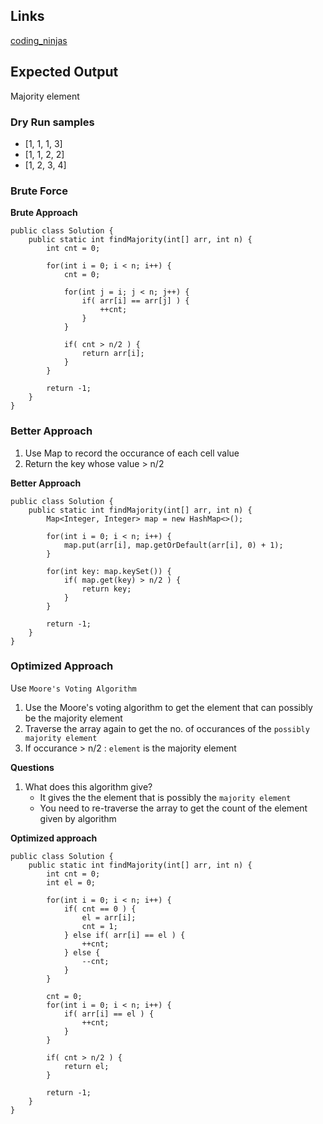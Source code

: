 ## Links
[coding_ninjas](https://www.codingninjas.com/codestudio/problems/842495)

## Expected Output
Majority element

### Dry Run samples
- [1, 1, 1, 3]
- [1, 1, 2, 2]
- [1, 2, 3, 4]

### Brute Force
**Brute Approach**
```
public class Solution {
	public static int findMajority(int[] arr, int n) {
        int cnt = 0;

        for(int i = 0; i < n; i++) {
            cnt = 0;

            for(int j = i; j < n; j++) {
                if( arr[i] == arr[j] ) {
                    ++cnt;
                }
            }

            if( cnt > n/2 ) {
                return arr[i];
            }
        }

        return -1;
	}
}
```

### Better Approach
1. Use Map to record the occurance of each cell value
2. Return the key whose value > n/2

**Better Approach**
```
public class Solution {
	public static int findMajority(int[] arr, int n) {
		Map<Integer, Integer> map = new HashMap<>();

		for(int i = 0; i < n; i++) {
			map.put(arr[i], map.getOrDefault(arr[i], 0) + 1);
		}

		for(int key: map.keySet()) {
			if( map.get(key) > n/2 ) {
				return key;
			}
		}

		return -1;
	}
}
```

### Optimized Approach
Use `Moore's Voting Algorithm`
1. Use the Moore's voting algorithm to get the element that can possibly be the majority element
2. Traverse the array again to get the no. of occurances of the `possibly majority element`
3. If occurance > n/2 : `element` is the majority element

**Questions**
1. What does this algorithm give?
   - It gives the the element that is possibly the `majority element`
   - You need to re-traverse the array to get the count of the element given by algorithm

**Optimized approach**
```
public class Solution {
	public static int findMajority(int[] arr, int n) {
		int cnt = 0;
		int el = 0;

		for(int i = 0; i < n; i++) {
			if( cnt == 0 ) {
				el = arr[i];
				cnt = 1;
			} else if( arr[i] == el ) {
				++cnt;
			} else {
				--cnt;
			}
		}

		cnt = 0;
		for(int i = 0; i < n; i++) {
			if( arr[i] == el ) {
				++cnt;
			}
		}

		if( cnt > n/2 ) {
			return el;
		}

		return -1;
	}
}
```